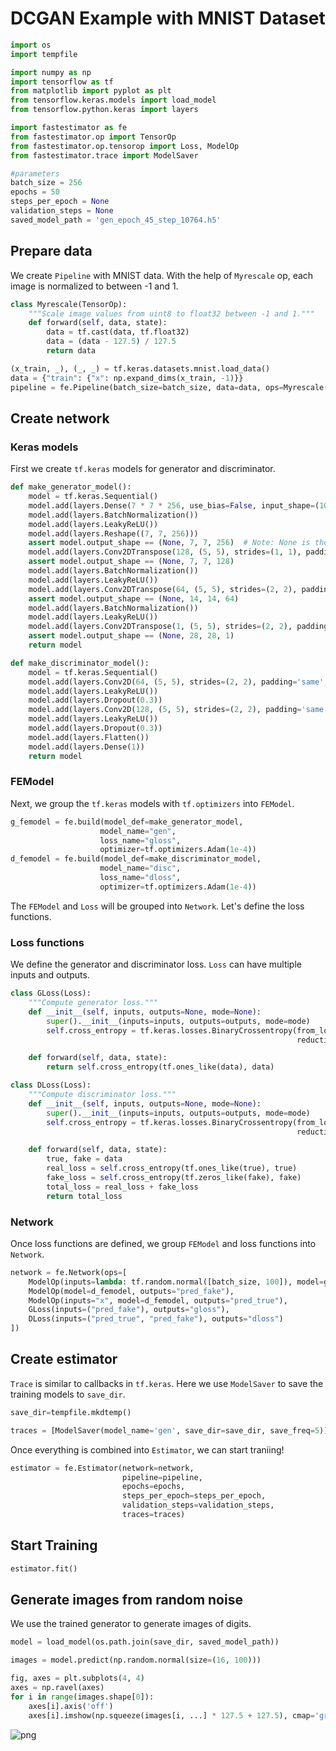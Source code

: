 # DCGAN Example with MNIST Dataset


```python
import os
import tempfile

import numpy as np
import tensorflow as tf
from matplotlib import pyplot as plt
from tensorflow.keras.models import load_model
from tensorflow.python.keras import layers

import fastestimator as fe
from fastestimator.op import TensorOp
from fastestimator.op.tensorop import Loss, ModelOp
from fastestimator.trace import ModelSaver
```


```python
#parameters
batch_size = 256
epochs = 50
steps_per_epoch = None
validation_steps = None
saved_model_path = 'gen_epoch_45_step_10764.h5'
```

## Prepare data

We create `Pipeline` with MNIST data. With the help of `Myrescale` op, each image is normalized to between -1 and 1.


```python
class Myrescale(TensorOp):
    """Scale image values from uint8 to float32 between -1 and 1."""
    def forward(self, data, state):
        data = tf.cast(data, tf.float32)
        data = (data - 127.5) / 127.5
        return data
```


```python
(x_train, _), (_, _) = tf.keras.datasets.mnist.load_data()
data = {"train": {"x": np.expand_dims(x_train, -1)}}
pipeline = fe.Pipeline(batch_size=batch_size, data=data, ops=Myrescale(inputs="x", outputs="x"))
```

## Create network

### Keras models

First we create `tf.keras` models for generator and discriminator.


```python
def make_generator_model():
    model = tf.keras.Sequential()
    model.add(layers.Dense(7 * 7 * 256, use_bias=False, input_shape=(100, )))
    model.add(layers.BatchNormalization())
    model.add(layers.LeakyReLU())
    model.add(layers.Reshape((7, 7, 256)))
    assert model.output_shape == (None, 7, 7, 256)  # Note: None is the batch size
    model.add(layers.Conv2DTranspose(128, (5, 5), strides=(1, 1), padding='same', use_bias=False))
    assert model.output_shape == (None, 7, 7, 128)
    model.add(layers.BatchNormalization())
    model.add(layers.LeakyReLU())
    model.add(layers.Conv2DTranspose(64, (5, 5), strides=(2, 2), padding='same', use_bias=False))
    assert model.output_shape == (None, 14, 14, 64)
    model.add(layers.BatchNormalization())
    model.add(layers.LeakyReLU())
    model.add(layers.Conv2DTranspose(1, (5, 5), strides=(2, 2), padding='same', use_bias=False, activation='tanh'))
    assert model.output_shape == (None, 28, 28, 1)
    return model
```


```python
def make_discriminator_model():
    model = tf.keras.Sequential()
    model.add(layers.Conv2D(64, (5, 5), strides=(2, 2), padding='same', input_shape=[28, 28, 1]))
    model.add(layers.LeakyReLU())
    model.add(layers.Dropout(0.3))
    model.add(layers.Conv2D(128, (5, 5), strides=(2, 2), padding='same'))
    model.add(layers.LeakyReLU())
    model.add(layers.Dropout(0.3))
    model.add(layers.Flatten())
    model.add(layers.Dense(1))
    return model
```

### FEModel

Next, we group the `tf.keras` models with `tf.optimizers` into `FEModel`.


```python
g_femodel = fe.build(model_def=make_generator_model,
                    model_name="gen",
                    loss_name="gloss",
                    optimizer=tf.optimizers.Adam(1e-4))
d_femodel = fe.build(model_def=make_discriminator_model,
                    model_name="disc",
                    loss_name="dloss",
                    optimizer=tf.optimizers.Adam(1e-4))
```

The `FEModel` and `Loss` will be grouped into `Network`. Let's define the loss functions.

### Loss functions

We define the generator and discriminator loss. `Loss` can have multiple inputs and outputs.


```python
class GLoss(Loss):
    """Compute generator loss."""
    def __init__(self, inputs, outputs=None, mode=None):
        super().__init__(inputs=inputs, outputs=outputs, mode=mode)
        self.cross_entropy = tf.keras.losses.BinaryCrossentropy(from_logits=True,
                                                                reduction=tf.keras.losses.Reduction.NONE)

    def forward(self, data, state):
        return self.cross_entropy(tf.ones_like(data), data)
```


```python
class DLoss(Loss):
    """Compute discriminator loss."""
    def __init__(self, inputs, outputs=None, mode=None):
        super().__init__(inputs=inputs, outputs=outputs, mode=mode)
        self.cross_entropy = tf.keras.losses.BinaryCrossentropy(from_logits=True,
                                                                reduction=tf.keras.losses.Reduction.NONE)

    def forward(self, data, state):
        true, fake = data
        real_loss = self.cross_entropy(tf.ones_like(true), true)
        fake_loss = self.cross_entropy(tf.zeros_like(fake), fake)
        total_loss = real_loss + fake_loss
        return total_loss
```

### Network

Once loss functions are defined, we group `FEModel` and loss functions into `Network`.


```python
network = fe.Network(ops=[
    ModelOp(inputs=lambda: tf.random.normal([batch_size, 100]), model=g_femodel),
    ModelOp(model=d_femodel, outputs="pred_fake"),
    ModelOp(inputs="x", model=d_femodel, outputs="pred_true"),
    GLoss(inputs=("pred_fake"), outputs="gloss"),
    DLoss(inputs=("pred_true", "pred_fake"), outputs="dloss")
])
```

## Create estimator

`Trace` is similar to callbacks in `tf.keras`. Here we use `ModelSaver` to save the training models to `save_dir`.


```python
save_dir=tempfile.mkdtemp()
```


```python
traces = [ModelSaver(model_name='gen', save_dir=save_dir, save_freq=5)]
```

Once everything is combined into `Estimator`, we can start traniing!


```python
estimator = fe.Estimator(network=network, 
                         pipeline=pipeline, 
                         epochs=epochs, 
                         steps_per_epoch=steps_per_epoch, 
                         validation_steps=validation_steps,
                         traces=traces)
```

## Start Training


```python
estimator.fit()
```

## Generate images from random noise

We use the trained generator to generate images of digits.


```python
model = load_model(os.path.join(save_dir, saved_model_path))
```


```python
images = model.predict(np.random.normal(size=(16, 100)))
```


```python
fig, axes = plt.subplots(4, 4)
axes = np.ravel(axes)
for i in range(images.shape[0]):
    axes[i].axis('off')
    axes[i].imshow(np.squeeze(images[i, ...] * 127.5 + 127.5), cmap='gray')
```


![png](assets/example/image_generation/dcgan_mnist_files/dcgan_mnist_35_0.png)

